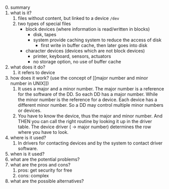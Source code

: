 0. summary
1. what is it?
	1. files without content, but linked to a device `/dev`
	2. two types of special files
		- block devices (where information is read/written in blocks)
			- disk, tapes
			- system provide caching system to reduce the access of disk
				- first write in buffer cache, then later goes into disk
		- character devices (devices which are not block devices)
			- printer, keyboard, sensors, actuators
			- no storage option, no use of buffer cache
2. what does it do? 
	1. it refers to device
3. how does it work? (use the concept of [[major number and minor number in UNIX]])
	1. It uses a major and a minor number. The major number is a reference for the software of the DD. So each DD has a major number. While the minor number is the reference for a device. Each device has a different minor number. So a DD may control multiple minor numbers or devices. 
	2. You have to know the device, thus the major and minor number. And THEN you can call the right routine by looking it up in the driver table. The device driver ( → major number) determines the row where you have to look.
4. where is it used?
	1. In drivers for contacting devices and by the system to contact driver software.
5. when is it used?
6. what are the potential problems? 
7. what are the pros and cons?
	1. pros: get security for free
	2. cons: complex
8. what are the possible alternatives?